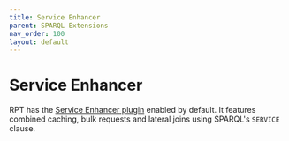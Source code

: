 ```yaml
---
title: Service Enhancer
parent: SPARQL Extensions
nav_order: 100
layout: default
---
```


# Service Enhancer

RPT has the [Service Enhancer plugin](https://jena.apache.org/documentation/query/service_enhancer.html) enabled by default. It features combined caching, bulk requests and lateral joins using SPARQL's `SERVICE` clause.



